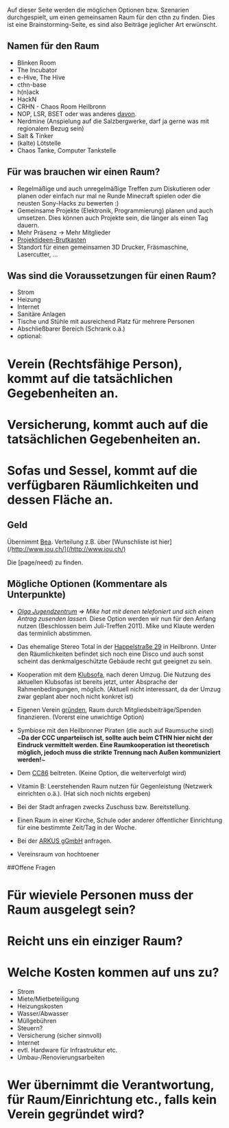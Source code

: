 Auf dieser Seite werden die möglichen Optionen bzw. Szenarien durchgespielt, um einen gemeinsamen Raum für den cthn zu finden. Dies ist eine Brainstorming-Seite, es sind also Beiträge jeglicher Art erwünscht.


## Namen für den Raum

* Blinken Room
* The Incubator
* e-Hive, The Hive
* cthn-base
* h(n)ack
* HackN
* CRHN - Chaos Room Heilbronn
* NOP, LSR, BSET oder was anderes [davon](/http://en.wikipedia.org/wiki/Atmel_AVR_instruction_set).
* Nerdmine (Anspielung auf die Salzbergwerke, darf ja gerne was mit regionalem Bezug sein)
* Salt & Tinker
* (kalte) Lötstelle
* Chaos Tanke, Computer Tankstelle

## Für was brauchen wir einen Raum?

* Regelmäßige und auch unregelmäßige Treffen zum Diskutieren oder planen oder einfach nur mal ne Runde Minecraft spielen oder die neusten Sony-Hacks zu bewerten :)
* Gemeinsame Projekte (Elektronik, Programmierung) planen und auch umsetzen. Dies können auch Projekte sein, die länger als einen Tag dauern.
* Mehr Präsenz -> Mehr Mitglieder
* [Projektideen-Brutkasten](/projects/incubator)
* Standort für einen gemeinsamen 3D Drucker, Fräsmaschine, Lasercutter, ...

## Was sind die Voraussetzungen für einen Raum?

* Strom
* Heizung
* Internet
* Sanitäre Anlagen
* Tische und Stühle mit ausreichend Platz für mehrere Personen
* Abschließbarer Bereich (Schrank o.ä.)
* optional:
 # Verein (Rechtsfähige Person), kommt auf die tatsächlichen Gegebenheiten an.
 # Versicherung, kommt auch auf die tatsächlichen Gegebenheiten an.
 # Sofas und Sessel, kommt auf die verfügbaren Räumlichkeiten und dessen Fläche an.

## Geld

Übernimmt [Bea](//user/Bea). Verteilung z.B. über [Wunschliste ist hier](/http://www.iou.ch/](/http://www.iou.ch/)

Die [page/need) zu finden.


## Mögliche Optionen (Kommentare als Unterpunkte)

* *[Olga Jugendzentrum](/http://olga.heilbronner-jugendhaus.de/) => Mike hat mit denen telefoniert und sich einen Antrag zusenden lassen.* Diese Option werden wir nun für den Anfang nutzen (Beschlossen beim Juli-Treffen 2011). Mike und Klaute werden das terminlich abstimmen.

* Das ehemalige Stereo Total in der [Happelstraße 29](/http://de.wikipedia.org/wiki/Haus_Happelstra%C3%9Fe_29_%28Heilbronn%29) in Heilbronn. Unter den Räumlichkeiten befindet sich noch eine Disco und auch sonst scheint das denkmalgeschützte Gebäude recht gut geeignet zu sein.
* Kooperation mit dem [Klubsofa](/http://www.klubsofa.net/), nach deren Umzug. Die Nutzung des aktuellen Klubsofas ist bereits jetzt, unter Absprache der Rahmenbedingungen, möglich. (Aktuell nicht interessant, da der Umzug zwar geplant aber noch nicht konkret ist)
* Eigenen Verein [gründen](/http://www.akademie.de/fuehrung-organisation/recht-und-finanzen/tipps/recht/e-v-leitfaden-verein-gruenden.html), Raum durch Mitgliedsbeiträge/Spenden finanzieren. (Vorerst eine unwichtige Option)
* Symbiose mit den Heilbronner Piraten (die auch auf Raumsuche sind)
 ~**Da der CCC unparteiisch ist, sollte auch beim CTHN hier nicht der Eindruck vermittelt werden. Eine Raumkooperation ist theoretisch möglich, jedoch muss die strikte Trennung nach Außen kommuniziert werden!**~
* Dem [CC86](/http://www.cc86.org/) beitreten. (Keine Option, die weiterverfolgt wird)
* Vitamin B: Leerstehenden Raum nutzen für Gegenleistung (Netzwerk einrichten o.ä.). (Hat sich noch nichts ergeben)
* Bei der Stadt anfragen zwecks Zuschuss bzw. Bereitstellung.
* Einen Raum in einer Kirche, Schule oder anderer öffentlicher Einrichtung für eine bestimmte Zeit/Tag in der Woche.
* Bei der [ARKUS gGmbH](/http://www.arkus-heilbronn.de/) anfragen.
* Vereinsraum von hochtoener

##Offene Fragen
# Für wieviele Personen muss der Raum ausgelegt sein?
# Reicht uns ein einziger Raum?
# Welche Kosten kommen auf uns zu?
 * Strom
 * Miete/Mietbeteiligung
 * Heizungskosten
 * Wasser/Abwasser
 * Müllgebühren
 * Steuern?
 * Versicherung (sicher sinnvoll)
 * Internet
 * evtl. Hardware für Infrastruktur etc.
 * Umbau-/Renovierungsarbeiten
# Wer übernimmt die Verantwortung, für Raum/Einrichtung etc., falls kein Verein gegründet wird?
